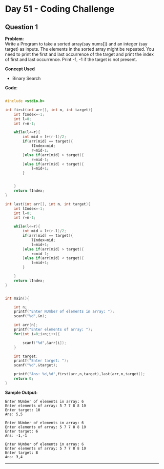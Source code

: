 # Day 51 - Coding Challenge

## Question 1  
**Problem:**  
Write a Program to take a sorted array(say nums[]) and an integer (say target) as inputs. The elements in the sorted array might be repeated. You need to print the first and last occurrence of the target and print the index of first and last occurrence. Print -1, -1 if the target is not present.

**Concept Used**
- Binary Search

**Code:**  
```c

#include <stdio.h>

int first(int arr[], int n, int target){
    int fIndex=-1;
    int l=0;
    int r=n-1;

    while(l<=r){
        int mid = l+(r-l)/2;
        if(arr[mid] == target){
            fIndex=mid;
            r=mid-1;
        }else if(arr[mid] > target){
            r=mid-1;
        }else if(arr[mid] < target){
            l=mid+1;
        }


    }
    return fIndex;
}

int last(int arr[], int n, int target){
    int lIndex=-1;
    int l=0;
    int r=n-1;

    while(l<=r){
        int mid = l+(r-l)/2;
        if(arr[mid] == target){
            lIndex=mid;
            l=mid+1;
        }else if(arr[mid] > target){
            r=mid-1;
        }else if(arr[mid] < target){
            l=mid+1;
        }

    }
    return lIndex;
}


int main(){

    int n;
    printf("Enter NUmber of elements in array: ");
    scanf("%d",&n);

    int arr[n];
    printf("Enter elements of array: ");
    for(int i=0;i<n;i++){

        scanf("%d",&arr[i]);
    }

    int target;
    printf("Enter target: ");
    scanf("%d",&target);

    printf("Ans: %d,%d",first(arr,n,target),last(arr,n,target));
    return 0;
}
```

**Sample Output:**  
```
Enter NUmber of elements in array: 6
Enter elements of array: 5 7 7 8 8 10
Enter target: 10
Ans: 5,5

Enter NUmber of elements in array: 6
Enter elements of array: 5 7 7 8 8 10
Enter target: 6
Ans: -1,-1

Enter NUmber of elements in array: 6
Enter elements of array: 5 7 7 8 8 10
Enter target: 8
Ans: 3,4
```

---


